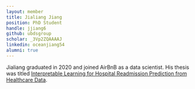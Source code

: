 ```yaml
---
layout: member
title: Jialiang Jiang
position: PhD Student
handle: jjiang6
github: ubdsgroup 
scholar: _3Vp2ZQAAAAJ
linkedin: oceanjiang54
alumni: true
---
```


Jialiang graduated in 2020 and joined AirBnB as a data scientist. His thesis was titled [Interpretable Learning for Hospital Readmission Prediction from Healthcare Data](http://search.proquest.com/openview/29350f9131c77e941f08cca554f79160/1?pq-origsite=gscholar&cbl=18750&diss=y).
